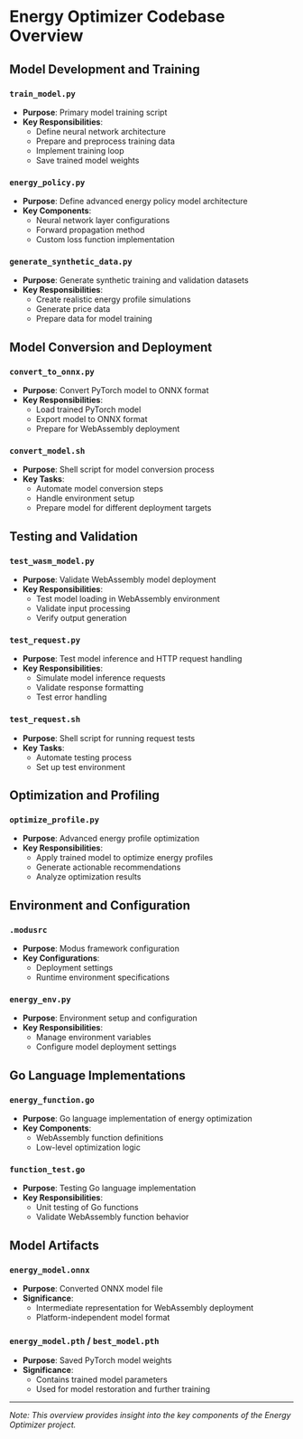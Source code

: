 # Energy Optimizer Codebase Overview

## Model Development and Training

### `train_model.py`
- **Purpose**: Primary model training script
- **Key Responsibilities**:
  - Define neural network architecture
  - Prepare and preprocess training data
  - Implement training loop
  - Save trained model weights

### `energy_policy.py`
- **Purpose**: Define advanced energy policy model architecture
- **Key Components**:
  - Neural network layer configurations
  - Forward propagation method
  - Custom loss function implementation

### `generate_synthetic_data.py`
- **Purpose**: Generate synthetic training and validation datasets
- **Key Responsibilities**:
  - Create realistic energy profile simulations
  - Generate price data
  - Prepare data for model training

## Model Conversion and Deployment

### `convert_to_onnx.py`
- **Purpose**: Convert PyTorch model to ONNX format
- **Key Responsibilities**:
  - Load trained PyTorch model
  - Export model to ONNX format
  - Prepare for WebAssembly deployment

### `convert_model.sh`
- **Purpose**: Shell script for model conversion process
- **Key Tasks**:
  - Automate model conversion steps
  - Handle environment setup
  - Prepare model for different deployment targets

## Testing and Validation

### `test_wasm_model.py`
- **Purpose**: Validate WebAssembly model deployment
- **Key Responsibilities**:
  - Test model loading in WebAssembly environment
  - Validate input processing
  - Verify output generation

### `test_request.py`
- **Purpose**: Test model inference and HTTP request handling
- **Key Responsibilities**:
  - Simulate model inference requests
  - Validate response formatting
  - Test error handling

### `test_request.sh`
- **Purpose**: Shell script for running request tests
- **Key Tasks**:
  - Automate testing process
  - Set up test environment

## Optimization and Profiling

### `optimize_profile.py`
- **Purpose**: Advanced energy profile optimization
- **Key Responsibilities**:
  - Apply trained model to optimize energy profiles
  - Generate actionable recommendations
  - Analyze optimization results

## Environment and Configuration

### `.modusrc`
- **Purpose**: Modus framework configuration
- **Key Configurations**:
  - Deployment settings
  - Runtime environment specifications

### `energy_env.py`
- **Purpose**: Environment setup and configuration
- **Key Responsibilities**:
  - Manage environment variables
  - Configure model deployment settings

## Go Language Implementations

### `energy_function.go`
- **Purpose**: Go language implementation of energy optimization
- **Key Components**:
  - WebAssembly function definitions
  - Low-level optimization logic

### `function_test.go`
- **Purpose**: Testing Go language implementation
- **Key Responsibilities**:
  - Unit testing of Go functions
  - Validate WebAssembly function behavior

## Model Artifacts

### `energy_model.onnx`
- **Purpose**: Converted ONNX model file
- **Significance**: 
  - Intermediate representation for WebAssembly deployment
  - Platform-independent model format

### `energy_model.pth` / `best_model.pth`
- **Purpose**: Saved PyTorch model weights
- **Significance**:
  - Contains trained model parameters
  - Used for model restoration and further training

---

*Note: This overview provides insight into the key components of the Energy Optimizer project.*